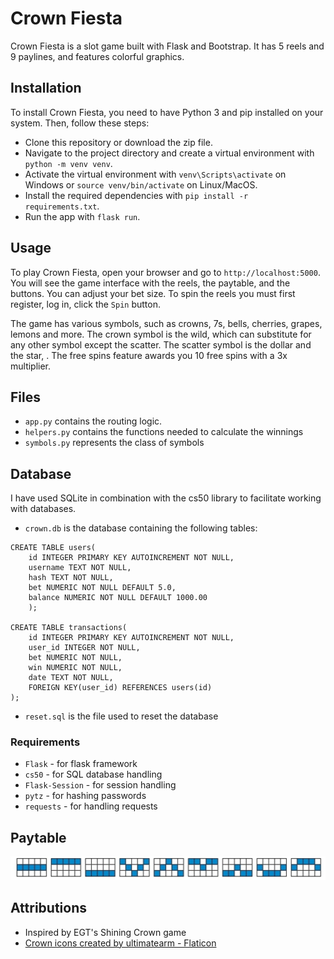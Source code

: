 # Crown Fiesta

Crown Fiesta is a slot game built with Flask and Bootstrap. It has 5 reels and 9 paylines, and features colorful graphics.

## Installation

To install Crown Fiesta, you need to have Python 3 and pip installed on your system. Then, follow these steps:

- Clone this repository or download the zip file.
- Navigate to the project directory and create a virtual environment with `python -m venv venv`.
- Activate the virtual environment with `venv\Scripts\activate` on Windows or `source venv/bin/activate` on Linux/MacOS.
- Install the required dependencies with `pip install -r requirements.txt`.
- Run the app with `flask run`.

## Usage

To play Crown Fiesta, open your browser and go to `http://localhost:5000`. You will see the game interface with the reels, the paytable, and the buttons. You can adjust your bet size. To spin the reels you must first register, log in, click the `Spin` button.

The game has various symbols, such as crowns, 7s, bells, cherries, grapes, lemons and more. The crown symbol is the wild, which can substitute for any other symbol except the scatter. The scatter symbol is the dollar and the star, . The free spins feature awards you 10 free spins with a 3x multiplier.


## Files

- `app.py` contains the routing logic.
- `helpers.py` contains the functions needed to calculate the winnings
- `symbols.py` represents the class of symbols

## Database

I have used SQLite in combination with the cs50 library to facilitate working with databases.
- `crown.db` is the database containing the following tables:
```
CREATE TABLE users(
    id INTEGER PRIMARY KEY AUTOINCREMENT NOT NULL,
    username TEXT NOT NULL,
    hash TEXT NOT NULL,
    bet NUMERIC NOT NULL DEFAULT 5.0,
    balance NUMERIC NOT NULL DEFAULT 1000.00
    );

CREATE TABLE transactions(
    id INTEGER PRIMARY KEY AUTOINCREMENT NOT NULL,
    user_id INTEGER NOT NULL,
    bet NUMERIC NOT NULL,
    win NUMERIC NOT NULL,
    date TEXT NOT NULL,
    FOREIGN KEY(user_id) REFERENCES users(id)
);
```
- `reset.sql` is the file used to reset the database

### Requirements
- `Flask` - for flask framework
- `cs50` - for SQL database handling
- `Flask-Session` - for session handling
- `pytz` - for hashing passwords
- `requests` - for handling requests

## Paytable

![Paytable](/static/paytable.png)


## Attributions

- Inspired by EGT's Shining Crown game
- <a class="link-dark" href="https://www.flaticon.com/free-icons/crown" title="crown icons">Crown icons created by ultimatearm - Flaticon</a>
